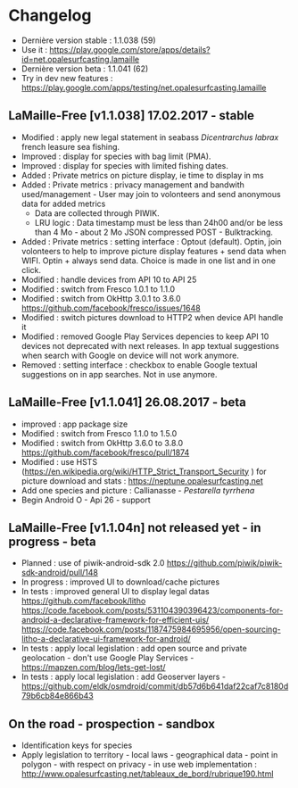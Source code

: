 # Changelog
- Dernière version stable : 1.1.038 (59)
- Use it : https://play.google.com/store/apps/details?id=net.opalesurfcasting.lamaille
- Dernière version beta : 1.1.041 (62)
- Try in dev new features : https://play.google.com/apps/testing/net.opalesurfcasting.lamaille 

## LaMaille-Free [v1.1.038] 17.02.2017 - stable
- Modified : apply new legal statement in seabass *Dicentrarchus labrax* french leasure sea fishing.
- Improved : display for species with bag limit (PMA).
- Improved : display for species with limited fishing dates.
- Added : Private metrics on picture display, ie time to display in ms
- Added : Private metrics : privacy management and bandwith used/management - User may join to volonteers and send anonymous data for added metrics
  - Data are collected through PIWIK.
  - LRU logic : Data timestamp must be less than 24h00 and/or be less than 4 Mo - about 2 Mo JSON compressed POST - Bulktracking.
- Added : Private metrics : setting interface : Optout (default). Optin, join volonteers to help to improve picture display features + send data when WIFI. Optin + always send data. Choice is made in one list and in one click.
- Modified : handle devices from API 10 to API 25
- Modified : switch from Fresco 1.0.1 to 1.1.0
- Modified : switch from OkHttp 3.0.1 to 3.6.0 https://github.com/facebook/fresco/issues/1648
- Modified : switch pictures download to HTTP2 when device API handle it
- Modified : removed Google Play Services depencies to keep API 10 devices not deprecated with next releases. In app textual suggestions when search with Google on device will not work anymore.
- Removed : setting interface : checkbox to enable Google textual suggestions on in app searches. Not in use anymore.

## LaMaille-Free [v1.1.041] 26.08.2017 - beta
- improved : app package size
- Modified : switch from Fresco 1.1.0 to 1.5.0
- Modified : switch from OkHttp 3.6.0 to 3.8.0 https://github.com/facebook/fresco/pull/1874
- Modified : use HSTS (https://en.wikipedia.org/wiki/HTTP_Strict_Transport_Security ) for picture download and stats : https://neptune.opalesurfcasting.net
- Add one species and picture : Callianasse - *Pestarella tyrrhena*
- Begin Android O - Api 26 - support

## LaMaille-Free [v1.1.04n] not released yet - in progress - beta
 - Planned : use of piwik-android-sdk 2.0 https://github.com/piwik/piwik-sdk-android/pull/148
 - In progress : improved UI to download/cache pictures
 - In tests : improved general UI to display legal datas https://github.com/facebook/litho https://code.facebook.com/posts/531104390396423/components-for-android-a-declarative-framework-for-efficient-uis/ https://code.facebook.com/posts/1187475984695956/open-sourcing-litho-a-declarative-ui-framework-for-android/
 - In tests : apply local legislation : add open source and private geolocation - don't use Google Play Services - https://mapzen.com/blog/lets-get-lost/
 - In tests : apply local legislation : add Geoserver layers - https://github.com/eldk/osmdroid/commit/db57d6b641daf22caf7c8180d79b6cb84e866b43
 
## On the road - prospection - sandbox
- Identification keys for species
- Apply legislation to territory - local laws - geographical data - point in polygon - with respect on privacy - in use web implementation : http://www.opalesurfcasting.net/tableaux_de_bord/rubrique190.html
